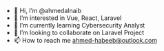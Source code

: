 - 👋 Hi, I’m @ahmedalnaib
- 👀 I’m interested in Vue, React, Laravel
- 🌱 I’m currently learning Cybersecurity Analyst
- 💞️ I’m looking to collaborate on Laravel Project
- 📫 How to reach me ahmed-habeeb@outlook.com

<!---
ahmedhabeeb73/ahmedhabeeb73 is a ✨ special ✨ repository because its `README.md` (this file) appears on your GitHub profile.
You can click the Preview link to take a look at your changes.
--->
